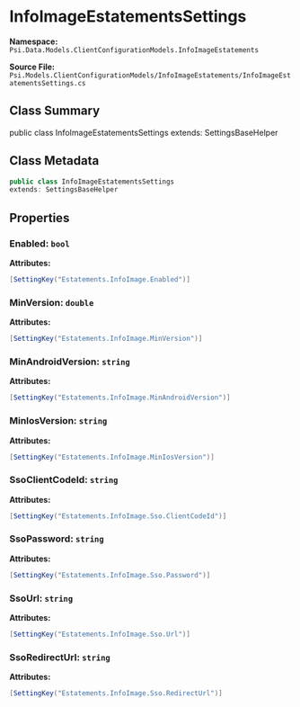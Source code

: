 # InfoImageEstatementsSettings

**Namespace:** `Psi.Data.Models.ClientConfigurationModels.InfoImageEstatements`

**Source File:** `Psi.Models.ClientConfigurationModels/InfoImageEstatements/InfoImageEstatementsSettings.cs`

## Class Summary

public class InfoImageEstatementsSettings
extends: SettingsBaseHelper

## Class Metadata

```typescript
public class InfoImageEstatementsSettings
extends: SettingsBaseHelper
```

## Properties

### Enabled: `bool`

**Attributes:**
```csharp
[SettingKey("Estatements.InfoImage.Enabled")]
```

### MinVersion: `double`

**Attributes:**
```csharp
[SettingKey("Estatements.InfoImage.MinVersion")]
```

### MinAndroidVersion: `string`

**Attributes:**
```csharp
[SettingKey("Estatements.InfoImage.MinAndroidVersion")]
```

### MinIosVersion: `string`

**Attributes:**
```csharp
[SettingKey("Estatements.InfoImage.MinIosVersion")]
```

### SsoClientCodeId: `string`

**Attributes:**
```csharp
[SettingKey("Estatements.InfoImage.Sso.ClientCodeId")]
```

### SsoPassword: `string`

**Attributes:**
```csharp
[SettingKey("Estatements.InfoImage.Sso.Password")]
```

### SsoUrl: `string`

**Attributes:**
```csharp
[SettingKey("Estatements.InfoImage.Sso.Url")]
```

### SsoRedirectUrl: `string`

**Attributes:**
```csharp
[SettingKey("Estatements.InfoImage.Sso.RedirectUrl")]
```
